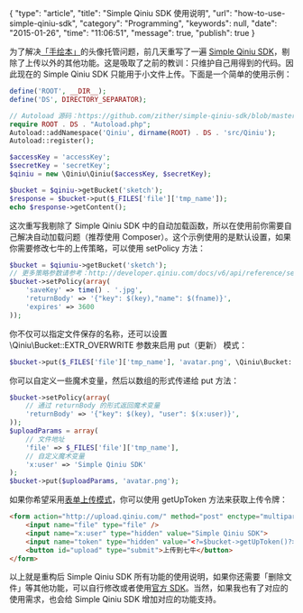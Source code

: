 {
    "type": "article",
    "title": "Simple Qiniu SDK 使用说明",
    "url": "how-to-use-simple-qiniu-sdk",
    "category": "Programming",
    "keywords": null,
    "date": "2015-01-26",
    "time": "11:06:51",
    "message": true,
    "publish": true
}

为了解决[「手绘本」](http://www.shouhuiben.com)的头像托管问题，前几天重写了一遍 [Simple Qiniu SDK](https://github.com/zither/simple-qiniu-sdk)，剔除了上传以外的其他功能。这是吸取了之前的教训：只维护自己用得到的代码。因此现在的 Simple Qiniu SDK 只能用于小文件上传。下面是一个简单的使用示例：

```php
define('ROOT', __DIR__);
define('DS', DIRECTORY_SEPARATOR);

// Autoload 源码：https://github.com/zither/simple-qiniu-sdk/blob/master/example/Autoload.php
require ROOT . DS . "Autoload.php";
Autoload::addNamespace('Qiniu', dirname(ROOT) . DS . 'src/Qiniu');
Autoload::register();

$accessKey = 'accessKey';
$secretKey = 'secretKey';
$qiniu = new \Qiniu\Qiniu($accessKey, $secretKey);

$bucket = $qiniu->getBucket('sketch');
$response = $bucket->put($_FILES['file']['tmp_name']);
echo $response->getContent();
```

这次重写我剔除了 Simple Qiniu SDK 中的自动加载函数，所以在使用前你需要自己解决自动加载问题（推荐使用 Composer）。这个示例使用的是默认设置，如果你需要修改七牛的上传策略，可以使用 setPolicy 方法：

```php
$bucket = $qiuniu->getBucket('sketch');
// 更多策略参数请参考：http://developer.qiniu.com/docs/v6/api/reference/security/put-policy.html
$bucket->setPolicy(array(
    'saveKey' => time() . '.jpg',
    'returnBody' => '{"key": $(key),"name": $(fname)}',
    'expires' => 3600
));
```

你不仅可以指定文件保存的名称，还可以设置 \Qiniu\Bucket::EXTR_OVERWRITE 参数来启用 put（更新） 模式：

```php
$bucket->put($_FILES['file']['tmp_name'], 'avatar.png', \Qiniu\Bucket::EXTR_OVERWRITE);
```

你可以自定义一些魔术变量，然后以数组的形式传递给 put 方法：

```php
$bucket->setPolicy(array(
    // 通过 returnBody 的形式返回魔术变量
    'returnBody' => '{"key": $(key), "user": $(x:user)}',                  
));
$uploadParams = array(
    // 文件地址
    'file' => $_FILES['file']['tmp_name'],
    // 自定义魔术变量
    'x:user' => 'Simple Qiniu SDK'
);
$bucket->put($uploadParams, 'avatar.png');
```

如果你希望采用[表单上传模式](http://developer.qiniu.com/docs/v6/api/overview/up/form-upload.html)，你可以使用 getUpToken 方法来获取上传令牌：

```html
<form action="http://upload.qiniu.com/" method="post" enctype="multipart/form-data">
    <input name="file" type="file" />
    <input name="x:user" type="hidden" value="Simple Qiniu SDK">
    <input name="token" type="hidden" value="<?=$bucket->getUpToken()?>">
    <button id="upload" type="submit">上传到七牛</button>
</form>
```

以上就是重构后 Simple Qiniu SDK 所有功能的使用说明，如果你还需要「删除文件」等其他功能，可以自行修改或者使用[官方 SDK](http://developer.qiniu.com/docs/v6/sdk/php-sdk.html)。当然，如果我也有了对应的使用需求，也会给 Simple Qiniu SDK 增加对应的功能支持。 
